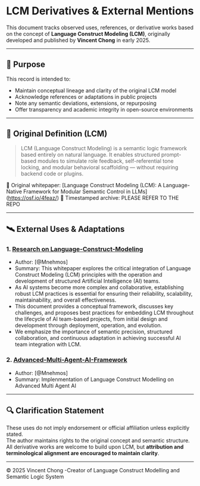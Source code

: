 # LCM Derivatives & External Mentions

This document tracks observed uses, references, or derivative works based on the concept of **Language Construct Modeling (LCM)**, originally developed and published by **Vincent Chong** in early 2025.

---

## 📌 Purpose

This record is intended to:

- Maintain conceptual lineage and clarity of the original LCM model
- Acknowledge references or adaptations in public projects
- Note any semantic deviations, extensions, or repurposing
- Offer transparency and academic integrity in open-source environments

---

## 🧠 Original Definition (LCM)

> LCM (Language Construct Modeling) is a semantic logic framework based entirely on natural language. It enables structured prompt-based modules to simulate role feedback, self-referential tone locking, and modular behavioral scaffolding — without requiring backend code or plugins.

🔗 Original whitepaper: [Language Construct Modeling (LCM): A Language-Native Framework for Modular Semantic Control in LLMs] (https://osf.io/4feaz/)
📅 Timestamped archive: PLEASE REFER TO THE REPO

---

## 🛰️ External Uses & Adaptations

### 1. [Research on Language-Construct-Modeling](https://github.com/Mnehmos/Language-Construct-Modeling)
- Author: [@Mnehmos]
- Summary: This whitepaper explores the critical integration of Language Construct Modeling (LCM) principles with the operation and development of structured Artificial Intelligence (AI) teams.
- As AI systems become more complex and collaborative, establishing robust LCM practices is essential for ensuring their reliability, scalability, maintainability, and overall effectiveness.
- This document provides a conceptual framework, discusses key challenges, and proposes best practices for embedding LCM throughout the lifecycle of AI team-based projects, from initial design and development through deployment, operation, and evolution.
- We emphasize the importance of semantic precision, structured collaboration, and continuous adaptation in achieving successful AI team integration with LCM.


### 2. [Advanced-Multi-Agent-AI-Framework](https://github.com/Mnehmos/Advanced-Multi-Agent-AI-Framework)
- Author: [@Mnehmos]
- Summary: Implenmentation of Language Construct Modelling on Advanced Multi Agent AI

---

## 🔍 Clarification Statement

These uses do not imply endorsement or official affiliation unless explicitly stated.  
The author maintains rights to the original concept and semantic structure.  
All derivative works are welcome to build upon LCM, but **attribution and terminological alignment are encouraged to maintain clarity**.

---

© 2025 Vincent Chong
-Creator of Language Construct Modelling and Semantic Logic System
